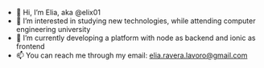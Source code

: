 - 👋 Hi, I’m Elia, aka @elix01
- 👀 I’m interested in studying new technologies, while attending computer engineering university
- 🌱 I’m currently developing a platform with node as backend and ionic as frontend
- 📫 You can reach me through my email: elia.ravera.lavoro@gmail.com
